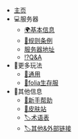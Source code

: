 <!-- 主侧栏 -->
* [主页]()
* 💻服务器
  * [🌍基本信息](/server/about.md)
  * [📗规则条例](/server/rules.md)
  * [服务器地址](/begin/host.md)
  * [⁉️Q&A](/server/Q&A.md)
* 🧸更多玩法
  * [🧵通用](/extra/info.md)
  * [🌿folia生存服](/extra/folia/info.md)
* 🔎其他信息
  * [🎰新手帮助](/help/help.md)
  * [👰皮肤站](/skin/skin.md)
  * [🏷️术语表](/others/term.md)
  * [🏷️其他&外部链接](/others/others.md)